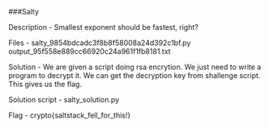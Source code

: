 ###Salty

Description - Smallest exponent should be fastest, right?

Files - salty_9854bdcadc3f8b8f58008a24d392c1bf.py
        output_95f558e889cc66920c24a961f1fb8181.txt

Solution - We are given a script doing rsa encrytion. We just need to write a program to decrypt it. We can get the decryption key from shallenge script. This gives us the flag.

Solution script - salty_solution.py

Flag - crypto{saltstack_fell_for_this!}